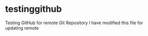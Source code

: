 # testinggithub
Testing GitHub for remote Git Repository
I have modified this file for updating remote